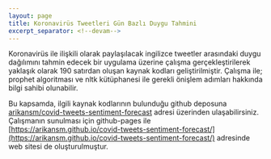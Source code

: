 ```yaml
---
layout: page
title: Koronavirüs Tweetleri Gün Bazlı Duygu Tahmini
excerpt_separator: <!--devam-->
---
```


Koronavirüs ile ilişkili olarak paylaşılacak ingilizce tweetler arasındaki duygu dağılımını tahmin edecek bir uygulama üzerine çalışma gerçekleştirilerek yaklaşık olarak 190 satırdan oluşan kaynak kodları geliştirilmiştir. Çalışma ile; prophet algoritması ve nltk kütüphanesi ile gerekli önişlem adımları hakkında bilgi sahibi olunabilir.
<!--devam-->

Bu kapsamda, ilgili kaynak kodlarının bulunduğu github deposuna [arikansm/covid-tweets-sentiment-forecast](https://github.com/arikansm/covid-tweets-sentiment-forecast) adresi üzerinden ulaşabilirsiniz. Çalışmanın sunulması için github-pages ile [https://arikansm.github.io/covid-tweets-sentiment-forecast/](https://arikansm.github.io/covid-tweets-sentiment-forecast/) adresinde web sitesi de oluşturulmuştur.
